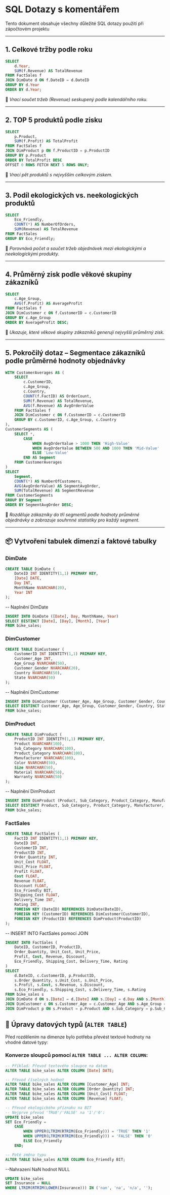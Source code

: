 # SQL Dotazy s komentářem

Tento dokument obsahuje všechny důležité SQL dotazy použití při zápočtovém projektu

---

## 1. Celkové tržby podle roku

```sql
SELECT 
    d.Year,
    SUM(f.Revenue) AS TotalRevenue
FROM FactSales f
JOIN DimDate d ON f.DateID = d.DateID
GROUP BY d.Year
ORDER BY d.Year;
```

📝 *Vrací součet tržeb (Revenue) seskupený podle kalendářního roku.*

---

## 2. TOP 5 produktů podle zisku

```sql
SELECT 
    p.Product,
    SUM(f.Profit) AS TotalProfit
FROM FactSales f
JOIN DimProduct p ON f.ProductID = p.ProductID
GROUP BY p.Product
ORDER BY TotalProfit DESC
OFFSET 0 ROWS FETCH NEXT 5 ROWS ONLY;
```

📝 *Vrací pět produktů s nejvyšším celkovým ziskem.*

---

## 3. Podíl ekologických vs. neekologických produktů

```sql
SELECT 
    Eco_Friendly,
    COUNT(*) AS NumberOfOrders,
    SUM(Revenue) AS TotalRevenue
FROM FactSales
GROUP BY Eco_Friendly;
```

📝 *Porovnává počet a součet tržeb objednávek mezi ekologickými a neekologickými produkty.*

---

## 4. Průměrný zisk podle věkové skupiny zákazníků

```sql
SELECT 
    c.Age_Group,
    AVG(f.Profit) AS AverageProfit
FROM FactSales f
JOIN DimCustomer c ON f.CustomerID = c.CustomerID
GROUP BY c.Age_Group
ORDER BY AverageProfit DESC;
```

📝 *Ukazuje, které věkové skupiny zákazníků generují nejvyšší průměrný zisk.*

---

## 5. Pokročilý dotaz – Segmentace zákazníků podle průměrné hodnoty objednávky

```sql
WITH CustomerAverages AS (
    SELECT 
        c.CustomerID,
        c.Age_Group,
        c.Country,
        COUNT(f.FactID) AS OrderCount,
        SUM(f.Revenue) AS TotalRevenue,
        AVG(f.Revenue) AS AvgOrderValue
    FROM FactSales f
    JOIN DimCustomer c ON f.CustomerID = c.CustomerID
    GROUP BY c.CustomerID, c.Age_Group, c.Country
),
CustomerSegments AS (
    SELECT *,
        CASE 
            WHEN AvgOrderValue > 1000 THEN 'High-Value'
            WHEN AvgOrderValue BETWEEN 500 AND 1000 THEN 'Mid-Value'
            ELSE 'Low-Value'
        END AS Segment
    FROM CustomerAverages
)
SELECT 
    Segment,
    COUNT(*) AS NumberOfCustomers,
    AVG(AvgOrderValue) AS SegmentAvgOrder,
    SUM(TotalRevenue) AS SegmentRevenue
FROM CustomerSegments
GROUP BY Segment
ORDER BY SegmentAvgOrder DESC;
```

📝 *Rozděluje zákazníky do tří segmentů podle hodnoty průměrné objednávky a zobrazuje souhrnné statistiky pro každý segment.*

---

## 📦 Vytvoření tabulek dimenzí a faktové tabulky

### DimDate

```sql
CREATE TABLE DimDate (
    DateID INT IDENTITY(1,1) PRIMARY KEY,
    [Date] DATE,
    Day INT,
    MonthName NVARCHAR(20),
    Year INT
);
```
-- Naplnění DimDate
```sql
INSERT INTO DimDate ([Date], Day, MonthName, Year)
SELECT DISTINCT [Date], [Day], [Month], [Year]
FROM bike_sales;
```
### DimCustomer

```sql
CREATE TABLE DimCustomer (
    CustomerID INT IDENTITY(1,1) PRIMARY KEY,
    Customer_Age INT,
    Age_Group NVARCHAR(50),
    Customer_Gender NVARCHAR(20),
    Country NVARCHAR(50),
    State NVARCHAR(50)
);
```
-- Naplnění DimCustomer
```sql
INSERT INTO DimCustomer (Customer_Age, Age_Group, Customer_Gender, Country, State)
SELECT DISTINCT Customer_Age, Age_Group, Customer_Gender, Country, State
FROM bike_sales;
```

### DimProduct

```sql
CREATE TABLE DimProduct (
    ProductID INT IDENTITY(1,1) PRIMARY KEY,
    Product NVARCHAR(100),
    Sub_Category NVARCHAR(100),
    Product_Category NVARCHAR(100),
    Manufacturer NVARCHAR(100),
    Color NVARCHAR(50),
    Size NVARCHAR(50),
    Material NVARCHAR(50),
    Warranty NVARCHAR(50)
);
```
-- Naplnění DimProduct
```sql
INSERT INTO DimProduct (Product, Sub_Category, Product_Category, Manufacturer, Color, Size, Material, Warranty)
SELECT DISTINCT Product, Sub_Category, Product_Category, Manufacturer, Color, Size, Material, Warranty
FROM bike_sales;
```

### FactSales

```sql
CREATE TABLE FactSales (
    FactID INT IDENTITY(1,1) PRIMARY KEY,
    DateID INT,
    CustomerID INT,
    ProductID INT,
    Order_Quantity INT,
    Unit_Cost FLOAT,
    Unit_Price FLOAT,
    Profit FLOAT,
    Cost FLOAT,
    Revenue FLOAT,
    Discount FLOAT,
    Eco_Friendly BIT,
    Shipping_Cost FLOAT,
    Delivery_Time INT,
    Rating INT,
    FOREIGN KEY (DateID) REFERENCES DimDate(DateID),
    FOREIGN KEY (CustomerID) REFERENCES DimCustomer(CustomerID),
    FOREIGN KEY (ProductID) REFERENCES DimProduct(ProductID)
);
```
-- INSERT INTO FactSales pomocí JOIN
```sql
INSERT INTO FactSales (
    DateID, CustomerID, ProductID,
    Order_Quantity, Unit_Cost, Unit_Price,
    Profit, Cost, Revenue, Discount,
    Eco_Friendly, Shipping_Cost, Delivery_Time, Rating
)
SELECT
    d.DateID, c.CustomerID, p.ProductID,
    s.Order_Quantity, s.Unit_Cost, s.Unit_Price,
    s.Profit, s.Cost, s.Revenue, s.Discount,
    s.Eco_Friendly, s.Shipping_Cost, s.Delivery_Time, s.Rating
FROM bike_sales s
JOIN DimDate d ON s.[Date] = d.[Date] AND s.[Day] = d.Day AND s.[Month] = d.MonthName AND s.[Year] = d.Year
JOIN DimCustomer c ON s.Customer_Age = c.Customer_Age AND s.Age_Group = c.Age_Group AND s.Customer_Gender = c.Customer_Gender AND s.Country = c.Country AND s.State = c.State
JOIN DimProduct p ON s.Product = p.Product AND s.Sub_Category = p.Sub_Category AND s.Product_Category = p.Product_Category AND s.Manufacturer = p.Manufacturer AND s.Color = p.Color AND s.Size = p.Size AND s.Material = p.Material AND s.Warranty = p.Warranty;
```
## 🔧 Úpravy datových typů (`ALTER TABLE`)

Před rozdělením na dimenze bylo potřeba převést textové hodnoty na vhodné datové typy:

### Konverze sloupců pomocí `ALTER TABLE ... ALTER COLUMN`:

```sql
-- Příklad: Převod textového sloupce na datum
ALTER TABLE bike_sales ALTER COLUMN [Date] DATE;

-- Převod číselných hodnot
ALTER TABLE bike_sales ALTER COLUMN [Customer_Age] INT;
ALTER TABLE bike_sales ALTER COLUMN [Order_Quantity] INT;
ALTER TABLE bike_sales ALTER COLUMN [Unit_Cost] FLOAT;
ALTER TABLE bike_sales ALTER COLUMN [Revenue] FLOAT;

-- Převod ekologického příznaku na BIT
-- Nejprve převod 'TRUE'/'FALSE' na '1'/'0':
UPDATE bike_sales
SET Eco_Friendly = 
    CASE 
        WHEN UPPER(LTRIM(RTRIM(Eco_Friendly))) = 'TRUE' THEN '1'
        WHEN UPPER(LTRIM(RTRIM(Eco_Friendly))) = 'FALSE' THEN '0'
        ELSE Eco_Friendly
    END;

-- Poté změna typu
ALTER TABLE bike_sales ALTER COLUMN Eco_Friendly BIT;

```
--Nahrazení NaN hodnot NULL
```sql
UPDATE bike_sales
SET Insurance = NULL
WHERE LTRIM(RTRIM(LOWER(Insurance))) IN ('nan', 'na', 'n/a', '');
```
